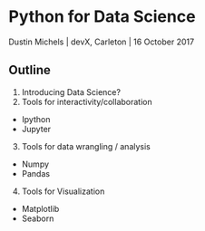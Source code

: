 # Python for Data Science

Dustin Michels | devX, Carleton | 16 October 2017

## Outline

1. Introducing Data Science?
2. Tools for interactivity/collaboration
  * Ipython
  * Jupyter
3. Tools for data wrangling / analysis
  * Numpy
  * Pandas
4. Tools for Visualization
  * Matplotlib
  * Seaborn
